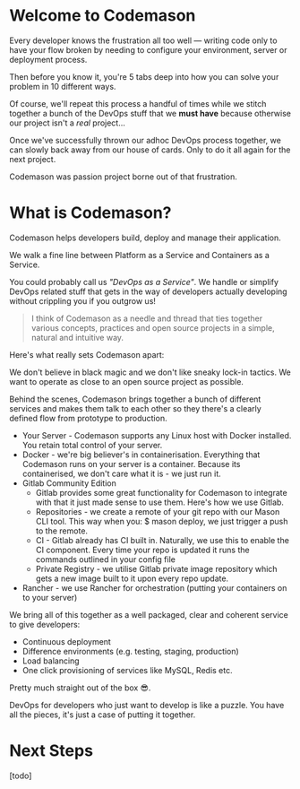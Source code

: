 # Welcome to Codemason
Every developer knows the frustration all too well — writing code only to have your flow broken by needing to configure your environment, server or deployment process.

Then before you know it, you're 5 tabs deep into how you can solve your problem in 10 different ways.

Of course, we'll repeat this process a handful of times while we stitch together a bunch of the DevOps stuff that we **must have** because otherwise our project isn't a *real* project...

Once we've successfully thrown our adhoc DevOps process together, we can slowly back away from our house of cards. Only to do it all again for the next project.

Codemason was passion project borne out of that frustration.

# What is Codemason?
Codemason helps developers build, deploy and manage their application.

We walk a fine line between Platform as a Service and Containers as a Service.

You could probably call us *"DevOps as a Service"*. We handle or simplify DevOps related stuff that gets in the way of developers actually developing without crippling you if you outgrow us!

> I think of Codemason as a needle and thread that ties together various concepts, practices and open source projects in a simple, natural and intuitive way.

Here's what really sets Codemason apart:

We don't believe in black magic and we don't like sneaky lock-in tactics. We want to operate as close to an open source project as possible.

Behind the scenes, Codemason brings together a bunch of different services and makes them talk to each other so they there's a clearly defined flow from prototype to production.

- Your Server - Codemason supports any Linux host with Docker installed. You retain total control of your server.
- Docker - we're big believer's in containerisation. Everything that Codemason runs on your server is a container. Because its containerised, we don't care what it is - we just run it.
- Gitlab Community Edition
    - Gitlab provides some great functionality for Codemason to integrate with that it just made sense to use them. Here's how we use Gitlab.
    - Repositories - we create a remote of your git repo with our Mason CLI tool. This way when you: $ mason deploy, we just trigger a push to the remote.
    - CI - Gitlab already has CI built in. Naturally, we use this to enable the CI component. Every time your repo is updated it runs the commands outlined in your config file
    - Private Registry - we utilise Gitlab private image repository which gets a new image built to it upon every repo update.
- Rancher - we use Rancher for orchestration (putting your containers on to your server)

We bring all of this together as a well packaged, clear and coherent service to give developers:
- Continuous deployment
- Difference environments (e.g. testing, staging, production)
- Load balancing
- One click provisioning of services like MySQL, Redis etc.

Pretty much straight out of the box 😎.

DevOps for developers who just want to develop is like a puzzle. You have all the pieces, it's just a case of putting it together.

# Next Steps
[todo]
